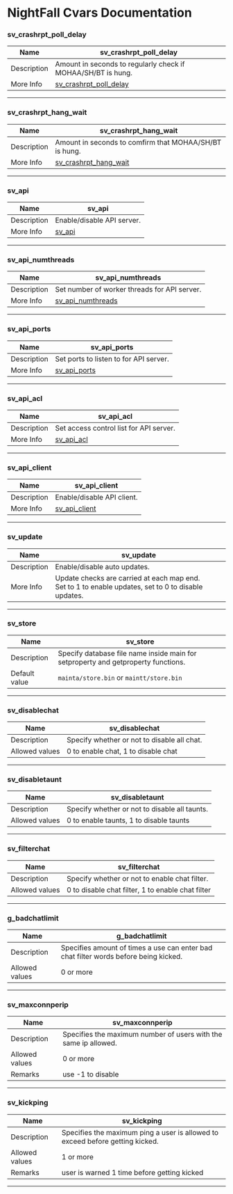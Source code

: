 

# NightFall Cvars Documentation

### sv_crashrpt_poll_delay
| Name | sv_crashrpt_poll_delay |
|--|--|
| Description | Amount in seconds to regularly check if MOHAA/SH/BT is hung. |
| More Info | [sv_crashrpt_poll_delay](crash_reporter.md#sv_crashrpt_poll_delay)|
---
### sv_crashrpt_hang_wait
| Name | sv_crashrpt_hang_wait |
|--|--|
| Description | Amount in seconds to comfirm that MOHAA/SH/BT is hung. |
| More Info | [sv_crashrpt_hang_wait](crash_reporter.md#sv_crashrpt_hang_wait)|
---
### sv_api
| Name | sv_api |
|--|--|
| Description | Enable/disable API server. |
| More Info | [sv_api](api_server.md#sv_api)|
---
### sv_api_numthreads
| Name | sv_api_numthreads |
|--|--|
| Description | Set number of worker threads for API server. |
| More Info | [sv_api_numthreads](api_server.md#sv_api_numthreads)|
---
### sv_api_ports
| Name | sv_api_ports |
|--|--|
| Description | Set ports to listen to for API server. |
| More Info | [sv_api_ports](api_server.md#sv_api_ports)|
---
### sv_api_acl
| Name | sv_api_acl |
|--|--|
| Description | Set access control list for API server. |
| More Info | [sv_api_acl](api_server.md#sv_api_acl)|
---
### sv_api_client
| Name | sv_api_client |
|--|--|
| Description | Enable/disable API client. |
| More Info | [sv_api_client](api_client.md#sv_api_client)|
---
### sv_update
| Name | sv_update |
|--|--|
| Description | Enable/disable auto updates. |
| More Info | Update checks are carried at each map end.<br> Set to 1 to enable updates, set to 0 to disable updates. |
---
### sv_store
| Name | sv_store |
|--|--|
| Description | Specify database file name inside main for setproperty and getproperty functions. |
| Default value | `mainta/store.bin` or `maintt/store.bin` |
---
### sv_disablechat
| Name | sv_disablechat |
|--|--|
| Description | Specify whether or not to disable all chat. |
| Allowed values | 0 to enable chat, 1 to disable chat |
---
### sv_disabletaunt
| Name | sv_disabletaunt |
|--|--|
| Description | Specify whether or not to disable all taunts. |
| Allowed values | 0 to enable taunts, 1 to disable taunts |
---
### sv_filterchat
| Name | sv_filterchat |
|--|--|
| Description | Specify whether or not to enable chat filter. |
| Allowed values | 0 to disable chat filter, 1 to enable chat filter |
---
### g_badchatlimit
| Name | g_badchatlimit |
|--|--|
| Description | Specifies amount of times a use can enter bad chat filter words before being kicked. |
| Allowed values | 0 or more |
---
### sv_maxconnperip
| Name | sv_maxconnperip |
|--|--|
| Description | Specifies the maximum number of users with the same ip allowed. |
| Allowed values | 0 or more |
| Remarks | use -1 to disable |
---
### sv_kickping
| Name | sv_kickping |
|--|--|
| Description | Specifies the maximum ping a user is allowed to exceed before getting kicked. |
| Allowed values | 1 or more |
| Remarks | user is warned 1 time before getting kicked |
---
